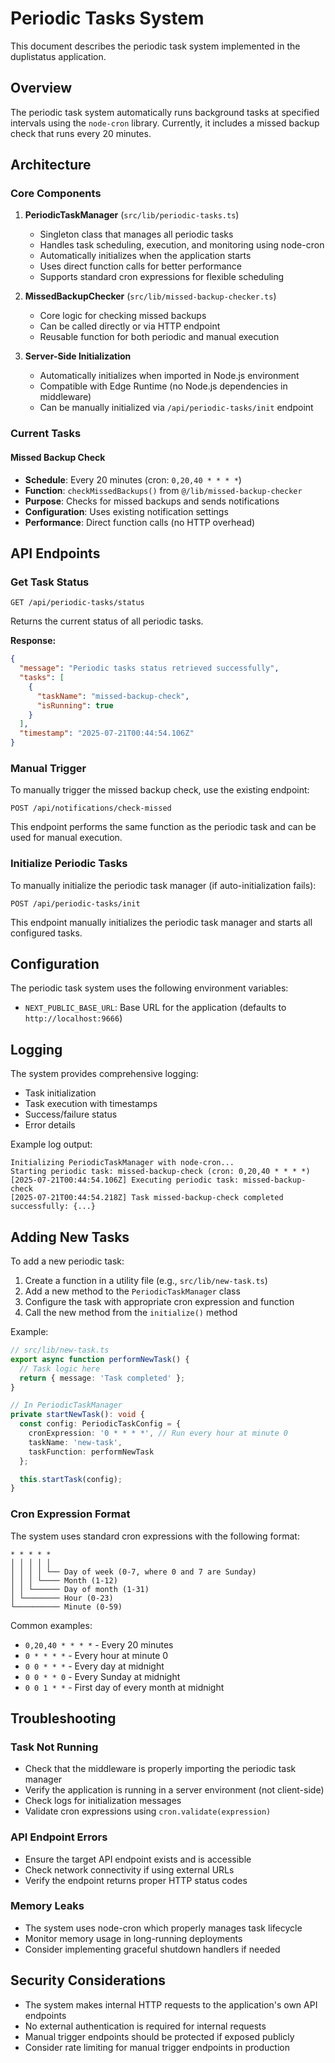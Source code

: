 # Periodic Tasks System

This document describes the periodic task system implemented in the duplistatus application.

## Overview

The periodic task system automatically runs background tasks at specified intervals using the `node-cron` library. Currently, it includes a missed backup check that runs every 20 minutes.

## Architecture

### Core Components

1. **PeriodicTaskManager** (`src/lib/periodic-tasks.ts`)
   - Singleton class that manages all periodic tasks
   - Handles task scheduling, execution, and monitoring using node-cron
   - Automatically initializes when the application starts
   - Uses direct function calls for better performance
   - Supports standard cron expressions for flexible scheduling

2. **MissedBackupChecker** (`src/lib/missed-backup-checker.ts`)
   - Core logic for checking missed backups
   - Can be called directly or via HTTP endpoint
   - Reusable function for both periodic and manual execution

3. **Server-Side Initialization**
   - Automatically initializes when imported in Node.js environment
   - Compatible with Edge Runtime (no Node.js dependencies in middleware)
   - Can be manually initialized via `/api/periodic-tasks/init` endpoint

### Current Tasks

#### Missed Backup Check
- **Schedule**: Every 20 minutes (cron: `0,20,40 * * * *`)
- **Function**: `checkMissedBackups()` from `@/lib/missed-backup-checker`
- **Purpose**: Checks for missed backups and sends notifications
- **Configuration**: Uses existing notification settings
- **Performance**: Direct function calls (no HTTP overhead)

## API Endpoints

### Get Task Status
```
GET /api/periodic-tasks/status
```
Returns the current status of all periodic tasks.

**Response:**
```json
{
  "message": "Periodic tasks status retrieved successfully",
  "tasks": [
    {
      "taskName": "missed-backup-check",
      "isRunning": true
    }
  ],
  "timestamp": "2025-07-21T00:44:54.106Z"
}
```

### Manual Trigger
To manually trigger the missed backup check, use the existing endpoint:
```
POST /api/notifications/check-missed
```
This endpoint performs the same function as the periodic task and can be used for manual execution.

### Initialize Periodic Tasks
To manually initialize the periodic task manager (if auto-initialization fails):
```
POST /api/periodic-tasks/init
```
This endpoint manually initializes the periodic task manager and starts all configured tasks.

## Configuration

The periodic task system uses the following environment variables:

- `NEXT_PUBLIC_BASE_URL`: Base URL for the application (defaults to `http://localhost:9666`)

## Logging

The system provides comprehensive logging:

- Task initialization
- Task execution with timestamps
- Success/failure status
- Error details

Example log output:
```
Initializing PeriodicTaskManager with node-cron...
Starting periodic task: missed-backup-check (cron: 0,20,40 * * * *)
[2025-07-21T00:44:54.106Z] Executing periodic task: missed-backup-check
[2025-07-21T00:44:54.218Z] Task missed-backup-check completed successfully: {...}
```

## Adding New Tasks

To add a new periodic task:

1. Create a function in a utility file (e.g., `src/lib/new-task.ts`)
2. Add a new method to the `PeriodicTaskManager` class
3. Configure the task with appropriate cron expression and function
4. Call the new method from the `initialize()` method

Example:
```typescript
// src/lib/new-task.ts
export async function performNewTask() {
  // Task logic here
  return { message: 'Task completed' };
}

// In PeriodicTaskManager
private startNewTask(): void {
  const config: PeriodicTaskConfig = {
    cronExpression: '0 * * * *', // Run every hour at minute 0
    taskName: 'new-task',
    taskFunction: performNewTask
  };

  this.startTask(config);
}
```

### Cron Expression Format

The system uses standard cron expressions with the following format:
```
* * * * *
│ │ │ │ │
│ │ │ │ └── Day of week (0-7, where 0 and 7 are Sunday)
│ │ │ └──── Month (1-12)
│ │ └────── Day of month (1-31)
│ └──────── Hour (0-23)
└────────── Minute (0-59)
```

Common examples:
- `0,20,40 * * * *` - Every 20 minutes
- `0 * * * *` - Every hour at minute 0
- `0 0 * * *` - Every day at midnight
- `0 0 * * 0` - Every Sunday at midnight
- `0 0 1 * *` - First day of every month at midnight

## Troubleshooting

### Task Not Running
- Check that the middleware is properly importing the periodic task manager
- Verify the application is running in a server environment (not client-side)
- Check logs for initialization messages
- Validate cron expressions using `cron.validate(expression)`

### API Endpoint Errors
- Ensure the target API endpoint exists and is accessible
- Check network connectivity if using external URLs
- Verify the endpoint returns proper HTTP status codes

### Memory Leaks
- The system uses node-cron which properly manages task lifecycle
- Monitor memory usage in long-running deployments
- Consider implementing graceful shutdown handlers if needed

## Security Considerations

- The system makes internal HTTP requests to the application's own API endpoints
- No external authentication is required for internal requests
- Manual trigger endpoints should be protected if exposed publicly
- Consider rate limiting for manual trigger endpoints in production 